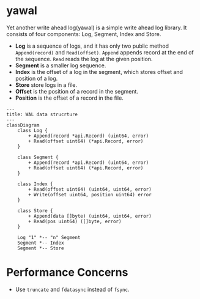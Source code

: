 # yawal

Yet another write ahead log(yawal) is a simple write ahead log library. It consists of four components: Log, Segment, Index and Store.

* **Log** is a sequence of logs, and it has only two public method `Append(record)` and `Read(offset)`. `Append` appends record at the end of the sequence. `Read` reads the log at the given position.
* **Segment** is a smaller log sequence.
* **Index** is the offset of a log in the segment, which stores offset and position of a log.
* **Store** store logs in a file.
* **Offset** is the position of a record in the segment.
* **Position** is the offset of a record in the file.

```mermaid
---
title: WAL data strucrture
---
classDiagram
    class Log {
        + Append(record *api.Record) (uint64, error)
        + Read(offset uint64) (*api.Record, error)
    }

    class Segment {
        + Append(record *api.Record) (uint64, error)
        + Read(offset uint64) (*api.Record, error)
    }

    class Index {
        + Read(offset uint64) (uint64, uint64, error)
        + Write(offset uint64, position uint64) error
    }

    class Store {
        + Append(data []byte) (uint64, uint64, error)
        + Read(pos uint64) ([]byte, error)
    }

    Log "1" *-- "n" Segment
    Segment *-- Index
    Segment *-- Store
```

# Performance Concerns

* Use `truncate` and `fdatasync` instead of `fsync`.
